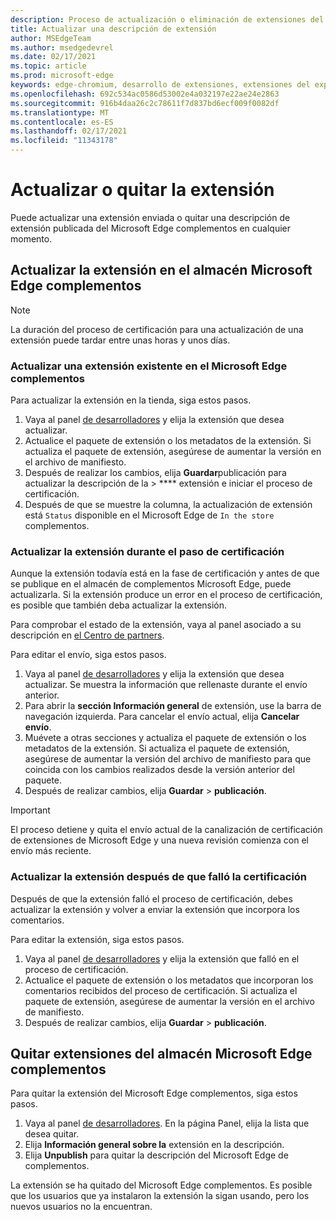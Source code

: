 ```yaml
---
description: Proceso de actualización o eliminación de extensiones del almacén de Microsoft Edge complementos
title: Actualizar una descripción de extensión
author: MSEdgeTeam
ms.author: msedgedevrel
ms.date: 02/17/2021
ms.topic: article
ms.prod: microsoft-edge
keywords: edge-chromium, desarrollo de extensiones, extensiones del explorador, complementos, centro de partners, desarrollador
ms.openlocfilehash: 692c534ac0586d53002e4a032197e22ae24e2863
ms.sourcegitcommit: 916b4daa26c2c78611f7d837bd6ecf009f0082df
ms.translationtype: MT
ms.contentlocale: es-ES
ms.lasthandoff: 02/17/2021
ms.locfileid: "11343178"
---
```

# Actualizar o quitar la extensión  

Puede actualizar una extensión enviada o quitar una descripción de extensión publicada del Microsoft Edge complementos en cualquier momento.  

## Actualizar la extensión en el almacén Microsoft Edge complementos  

> [!NOTE]
> La duración del proceso de certificación para una actualización de una extensión puede tardar entre unas horas y unos días.  

### Actualizar una extensión existente en el Microsoft Edge complementos  

Para actualizar la extensión en la tienda, siga estos pasos.  

1.  Vaya al panel [de desarrolladores][MicrosoftPartnerCenter] y elija la extensión que desea actualizar.  
1.  Actualice el paquete de extensión o los metadatos de la extensión.  Si actualiza el paquete de extensión, asegúrese de aumentar la versión en el archivo de manifiesto.  
1.  Después de realizar los cambios, elija **Guardar**publicación para actualizar la descripción de la  >  **** extensión e iniciar el proceso de certificación.  
1.  Después de que se muestre la columna, la actualización de extensión está `Status` disponible en el Microsoft Edge de `In the store` complementos.  
    
### Actualizar la extensión durante el paso de certificación  

Aunque la extensión todavía está en la fase de certificación y antes de que se publique en el almacén de complementos Microsoft Edge, puede actualizarla. Si la extensión produce un error en el proceso de certificación, es posible que también deba actualizar la extensión.    

Para comprobar el estado de la extensión, vaya al panel asociado a su descripción en [el Centro de partners][MicrosoftPartnerCenter].  

Para editar el envío, siga estos pasos.  

1.  Vaya al panel [de desarrolladores][MicrosoftPartnerCenter] y elija la extensión que desea actualizar.  Se muestra la información que rellenaste durante el envío anterior.  
1.  Para abrir la **sección Información general** de extensión, use la barra de navegación izquierda.  Para cancelar el envío actual, elija **Cancelar envío**.  
1.  Muévete a otras secciones y actualiza el paquete de extensión o los metadatos de la extensión.  Si actualiza el paquete de extensión, asegúrese de aumentar la versión del archivo de manifiesto para que coincida con los cambios realizados desde la versión anterior del paquete.  
1.  Después de realizar cambios, elija **Guardar**  >  **publicación**.  
    
> [!IMPORTANT]
> El proceso detiene y quita el envío actual de la canalización de certificación de extensiones de Microsoft Edge y una nueva revisión comienza con el envío más reciente.  

### Actualizar la extensión después de que falló la certificación  

Después de que la extensión falló el proceso de certificación, debes actualizar la extensión y volver a enviar la extensión que incorpora los comentarios.  

Para editar la extensión, siga estos pasos.  

1.  Vaya al panel [de desarrolladores][MicrosoftPartnerCenter] y elija la extensión que falló en el proceso de certificación.  
1.  Actualice el paquete de extensión o los metadatos que incorporan los comentarios recibidos del proceso de certificación.  Si actualiza el paquete de extensión, asegúrese de aumentar la versión en el archivo de manifiesto.  
1.  Después de realizar cambios, elija **Guardar**  >  **publicación**.  
    
## Quitar extensiones del almacén Microsoft Edge complementos  

Para quitar la extensión del Microsoft Edge complementos, siga estos pasos.  

1.  Vaya al panel [de desarrolladores][MicrosoftPartnerCenter].  En la página Panel, elija la lista que desea quitar.  
1.  Elija **Información general sobre la** extensión en la descripción.  
1.  Elija **Unpublish** para quitar la descripción del Microsoft Edge de complementos.  
    
La extensión se ha quitado del Microsoft Edge complementos.  Es posible que los usuarios que ya instalaron la extensión la sigan usando, pero los nuevos usuarios no la encuentran.  

<!-- links -->  

[MicrosoftPartnerCenter]: https://partner.microsoft.com/dashboard/microsoftedge/public/login?ref=dd "Centro de partners"  
